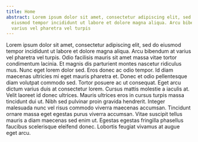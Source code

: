 ```yaml
---
title: Home
abstract: Lorem ipsum dolor sit amet, consectetur adipiscing elit, sed do
  eiusmod tempor incididunt ut labore et dolore magna aliqua. Arcu bibendum at
  varius vel pharetra vel turpis
---
```

Lorem ipsum dolor sit amet, consectetur adipiscing elit, sed do eiusmod tempor incididunt ut labore et dolore magna aliqua. Arcu bibendum at varius vel pharetra vel turpis. Odio facilisis mauris sit amet massa vitae tortor condimentum lacinia. Et magnis dis parturient montes nascetur ridiculus mus. Nunc eget lorem dolor sed. Eros donec ac odio tempor. Id diam maecenas ultricies mi eget mauris pharetra et. Donec et odio pellentesque diam volutpat commodo sed. Tortor posuere ac ut consequat. Eget arcu dictum varius duis at consectetur lorem. Cursus mattis molestie a iaculis at. Velit laoreet id donec ultrices. Mauris ultrices eros in cursus turpis massa tincidunt dui ut. Nibh sed pulvinar proin gravida hendrerit. Integer malesuada nunc vel risus commodo viverra maecenas accumsan. Tincidunt ornare massa eget egestas purus viverra accumsan. Vitae suscipit tellus mauris a diam maecenas sed enim ut. Egestas egestas fringilla phasellus faucibus scelerisque eleifend donec. Lobortis feugiat vivamus at augue eget arcu.